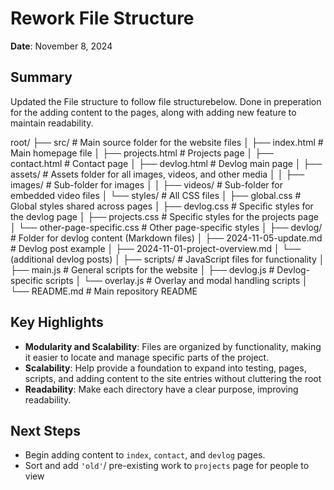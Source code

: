 # Rework File Structure
**Date**: November 8, 2024

## Summary
Updated the File structure to follow file structurebelow. Done in preperation for the adding content to the pages, along with adding new feature to maintain readability. 

root/
├── src/                          # Main source folder for the website files
│   ├── index.html                # Main homepage file
│   ├── projects.html             # Projects page
│   ├── contact.html              # Contact page
│   ├── devlog.html               # Devlog main page
│   ├── assets/                   # Assets folder for all images, videos, and other media
│   │   ├── images/               # Sub-folder for images
│   │   ├── videos/               # Sub-folder for embedded video files
│   └── styles/                   # All CSS files
│       ├── global.css            # Global styles shared across pages
│       ├── devlog.css            # Specific styles for the devlog page
│       ├── projects.css          # Specific styles for the projects page
│       └── other-page-specific.css # Other page-specific styles
│
├── devlog/                       # Folder for devlog content (Markdown files)
│   ├── 2024-11-05-update.md      # Devlog post example
│   ├── 2024-11-01-project-overview.md
│   └── (additional devlog posts)
│
├── scripts/                      # JavaScript files for functionality
│   ├── main.js                   # General scripts for the website
│   ├── devlog.js                 # Devlog-specific scripts
│   └── overlay.js                # Overlay and modal handling scripts
│
└── README.md                     # Main repository README


## Key Highlights
- **Modularity and Scalability**: Files are organized by functionality, making it easier to locate and manage specific parts of the project.
- **Scalability**: Help provide a foundation to expand into testing, pages, scripts, and adding content to the site entries without cluttering the root
- **Readability**: Make each directory have a clear purpose, improving readability.

## Next Steps
- Begin adding content to `index`, `contact`, and `devlog` pages.
- Sort and add `'old'`/ pre-existing work to `projects` page for people to view